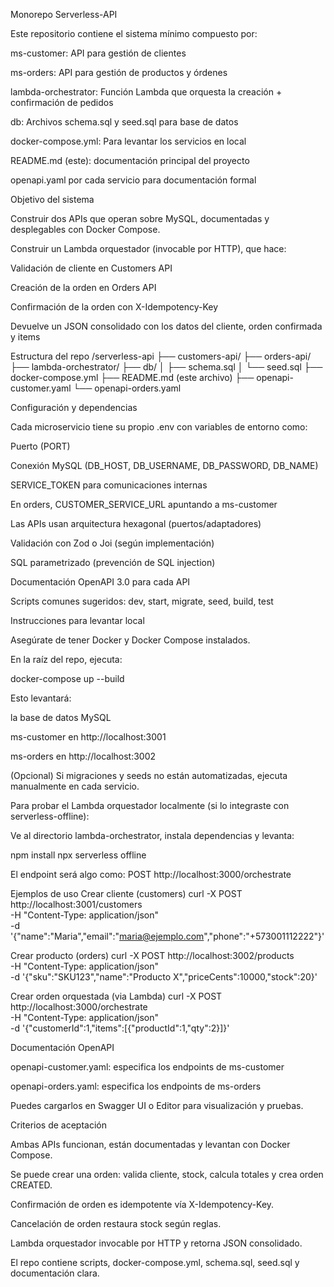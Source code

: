  Monorepo Serverless-API

Este repositorio contiene el sistema mínimo compuesto por:

ms-customer: API para gestión de clientes

ms-orders: API para gestión de productos y órdenes

lambda-orchestrator: Función Lambda que orquesta la creación + confirmación de pedidos

db: Archivos schema.sql y seed.sql para base de datos

docker-compose.yml: Para levantar los servicios en local

README.md (este): documentación principal del proyecto

openapi.yaml por cada servicio para documentación formal

 Objetivo del sistema

Construir dos APIs que operan sobre MySQL, documentadas y desplegables con Docker Compose.

Construir un Lambda orquestador (invocable por HTTP), que hace:

Validación de cliente en Customers API

Creación de la orden en Orders API

Confirmación de la orden con X-Idempotency-Key

Devuelve un JSON consolidado con los datos del cliente, orden confirmada y items

 Estructura del repo
/serverless-api
  ├── customers-api/
  ├── orders-api/
  ├── lambda-orchestrator/
  ├── db/
  │     ├── schema.sql
  │     └── seed.sql
  ├── docker-compose.yml
  ├── README.md (este archivo)
  ├── openapi-customer.yaml
  └── openapi-orders.yaml

 Configuración y dependencias

Cada microservicio tiene su propio .env con variables de entorno como:

Puerto (PORT)

Conexión MySQL (DB_HOST, DB_USERNAME, DB_PASSWORD, DB_NAME)

SERVICE_TOKEN para comunicaciones internas

En orders, CUSTOMER_SERVICE_URL apuntando a ms-customer

Las APIs usan arquitectura hexagonal (puertos/adaptadores)

Validación con Zod o Joi (según implementación)

SQL parametrizado (prevención de SQL injection)

Documentación OpenAPI 3.0 para cada API

Scripts comunes sugeridos: dev, start, migrate, seed, build, test

Instrucciones para levantar local

Asegúrate de tener Docker y Docker Compose instalados.

En la raíz del repo, ejecuta:

docker-compose up --build


Esto levantará:

la base de datos MySQL

ms-customer en http://localhost:3001

ms-orders en http://localhost:3002

(Opcional) Si migraciones y seeds no están automatizadas, ejecuta manualmente en cada servicio.

Para probar el Lambda orquestador localmente (si lo integraste con serverless-offline):

Ve al directorio lambda-orchestrator, instala dependencias y levanta:

npm install
npx serverless offline


El endpoint será algo como:
POST http://localhost:3000/orchestrate

 Ejemplos de uso
Crear cliente (customers)
curl -X POST http://localhost:3001/customers \
  -H "Content-Type: application/json" \
  -d '{"name":"Maria","email":"maria@ejemplo.com","phone":"+573001112222"}'

Crear producto (orders)
curl -X POST http://localhost:3002/products \
  -H "Content-Type: application/json" \
  -d '{"sku":"SKU123","name":"Producto X","priceCents":10000,"stock":20}'

Crear orden orquestada (via Lambda)
curl -X POST http://localhost:3000/orchestrate \
  -H "Content-Type: application/json" \
  -d '{"customerId":1,"items":[{"productId":1,"qty":2}]}'

 Documentación OpenAPI

openapi-customer.yaml: especifica los endpoints de ms-customer

openapi-orders.yaml: especifica los endpoints de ms-orders

Puedes cargarlos en Swagger UI o Editor para visualización y pruebas.

 Criterios de aceptación

Ambas APIs funcionan, están documentadas y levantan con Docker Compose.

Se puede crear una orden: valida cliente, stock, calcula totales y crea orden CREATED.

Confirmación de orden es idempotente vía X-Idempotency-Key.

Cancelación de orden restaura stock según reglas.

Lambda orquestador invocable por HTTP y retorna JSON consolidado.

El repo contiene scripts, docker-compose.yml, schema.sql, seed.sql y documentación clara.